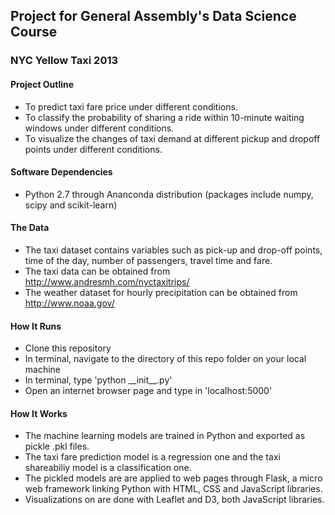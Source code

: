 ## Project for General Assembly's Data Science Course
### NYC Yellow Taxi 2013
#### Project Outline
* To predict taxi fare price under different conditions.
* To classify the probability of sharing a ride within 10-minute waiting windows under different conditions.
* To visualize the changes of taxi demand at different pickup and dropoff points under different conditions.

#### Software Dependencies
* Python 2.7 through Ananconda distribution (packages include numpy, scipy and scikit-learn)

#### The Data
* The taxi dataset contains variables such as pick-up and drop-off points, time of the day, number of passengers, travel time and fare.
* The taxi data can be obtained from http://www.andresmh.com/nyctaxitrips/
* The weather dataset for hourly precipitation can be obtained from http://www.noaa.gov/

#### How It Runs 
* Clone this repository
* In terminal, navigate to the directory of this repo folder on your local machine
* In terminal, type 'python \_\_init\_\_.py'
* Open an internet browser page and type in 'localhost:5000'

#### How It Works
* The machine learning models are trained in Python and exported as pickle .pkl files.
* The taxi fare prediction model is a regression one and the taxi shareabiliy model is a classification one.
* The pickled models are are applied to web pages through Flask, a micro web framework linking Python with HTML, CSS and JavaScript libraries.
* Visualizations on are done with Leaflet and D3, both JavaScript libraries.
